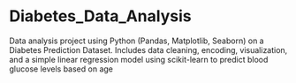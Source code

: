# Diabetes_Data_Analysis
 Data analysis project using Python (Pandas, Matplotlib, Seaborn) on a Diabetes Prediction Dataset. Includes data cleaning, encoding, visualization, and a simple linear regression model using scikit-learn to predict blood glucose levels based on age
